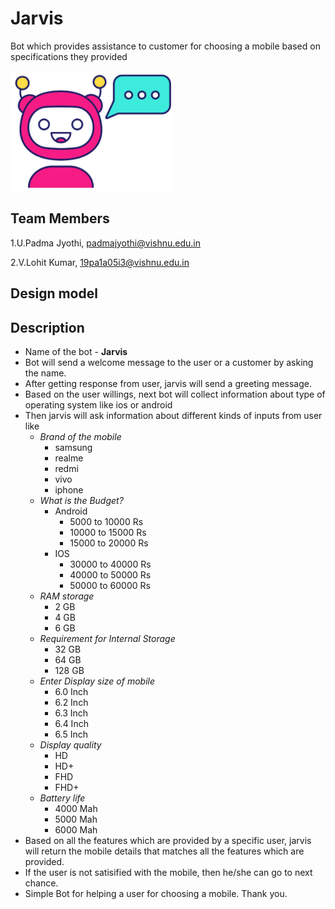 # Jarvis 
  Bot which provides assistance to customer for choosing a mobile based on specifications they provided
  
  ![jarvis](https://github.com/PadmaJyothi-U/ML2021/blob/files/jarvis.png)
  
## Team Members
1.U.Padma Jyothi, padmajyothi@vishnu.edu.in

2.V.Lohit Kumar, 19pa1a05i3@vishnu.edu.in

## Design model 


## Description
* Name of the bot - **Jarvis**
* Bot will send a welcome message to the user or a customer by asking the name.
* After getting response from user, jarvis will send a greeting message.
* Based on the user willings, next bot will collect information about type of operating system like ios or android
* Then jarvis will ask information about different kinds of inputs from user like 
  + *Brand of the mobile*
    - samsung
    - realme
    - redmi
    - vivo
    - iphone
  + *What is the Budget?*
    + Android
      - 5000 to 10000 Rs
      - 10000 to 15000 Rs
      - 15000 to 20000 Rs
    + IOS
      - 30000 to 40000 Rs
      - 40000 to 50000 Rs
      - 50000 to 60000 Rs
  + *RAM storage*
    - 2 GB
    - 4 GB
    - 6 GB
  + *Requirement for Internal Storage*
    - 32 GB
    - 64 GB
    - 128 GB
  + *Enter Display size of mobile*
    - 6.0 Inch
    - 6.2 Inch
    - 6.3 Inch
    - 6.4 Inch
    - 6.5 Inch
  + *Display quality*
    - HD
    - HD+
    - FHD
    - FHD+
  + *Battery life*
    - 4000 Mah
    - 5000 Mah
    - 6000 Mah
* Based on all the features which are provided by a specific user, jarvis will return the mobile details that matches all the features which are provided.
* If the user is not satisified with the mobile, then he/she can go to next chance. 
* Simple Bot for helping a user for choosing a mobile. Thank you.
